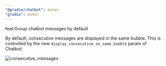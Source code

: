 ```yaml
---
"@gradio/chatbot": minor
"gradio": minor
---
```


feat:Group chatbot messages by default

By default, consecutive messages are displayed in the same bubble. This is controlled by the new `display_consecutive_in_same_bubble` param of Chatbot.

![consecutive_messages](https://github.com/user-attachments/assets/30ef5973-3349-4d9a-85a1-d53c70dbae8f)
